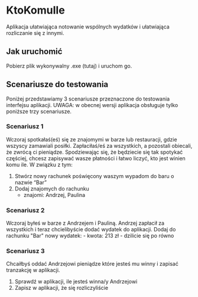 # KtoKomuIle
Aplikacja ułatwiająca notowanie wspólnych wydatków i ułatwiająca rozliczanie się z innymi.
## Jak uruchomić
Pobierz plik wykonywalny .exe (tutaj) i uruchom go.
## Scenariusze do testowania
Poniżej przedstawiamy 3 scenariusze przeznaczone do testowania interfejsu aplikacji. UWAGA: w obecnej wersji aplikacja obsługuje tylko poniższe trzy scenariusze.

### Scenariusz 1
Wczoraj spotkałaś(eś) się ze znajomymi w barze lub restauracji, gdzie wszyscy zamawiali posiłki. 
Zapłaciłaś/eś za wszystkich, a pozostali obiecali, że zwrócą ci pieniądze. 
Spodziewając się, że będziecie się tak spotykać częściej, chcesz zapisywać wasze płatności i łatwo liczyć, kto jest winien komu ile. 
W związku z tym:
1. Stwórz nowy rachunek poświęcony waszym wypadom do baru o nazwie “Bar”
2. Dodaj znajomych do rachunku
    - znajomi: Andrzej, Paulina

### Scenariusz 2
Wczoraj byłeś w barze z Andrzejem i Pauliną. Andrzej zapłacił za wszystkich i teraz chcielibyście dodać wydatek do aplikacji.
Dodaj do rachunku "Bar" nowy wydatek:
    - kwota: 213 zł
    - dzilicie się po równo

### Scenariusz 3
Chcaiłbyś oddać Andrzejowi pieniądze które jesteś mu winny i zapisać tranzakcję w aplikacji.
1. Sprawdź w aplikacji, ile jesteś winna/y Andrzejowi
2. Zapisz w aplikacji, że się rozliczyliście
